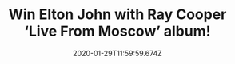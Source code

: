 ---
campaign-uuid: "c-725dd9b7-5b02-455a-ac27-7260699dd128"
type: "Competition"
category: "Music"
date: "2020-01-29T11:59:59.674Z"
end-date: "2020-02-29T23:59:00.000Z"
disable-form: false
is_promoted: false
has_entry_page: true
title: "Win Elton John with Ray Cooper ‘Live From Moscow’ album!"
competition-description: "<p>Hot on the heels of a sold-out 2019 Record Store Day\
  \ release and 40 years after Elton John became the first major Western pop star\
  \ to play the USSR, the seminal performance ‘Live From Moscow’ with percussionist\
  \ Ray Cooper finally gets a full release on 2CD. We have great news because we are\
  \ giving you the chance of winning a copy of the 2CD Box Set of Elton John with\
  \ Ray Cooper ‘Live From Moscow’. </p>\n<p>Click below for a chance to win now.</p>\n"
hero-header: "Win Elton John with Ray Cooper ‘Live From Moscow’ album!"
terms-confirmation: "N/A"
banner-img: "https://assets.expresslyapp.com/asset-a8e6c05d-4521-48f6-8d72-ef54456970e7.jpg"
logo-left-href: "aaa.nme.com"
logo-left-image: "https://assets.expresslyapp.com/asset-e4919e15-e018-4a61-b1f6-bd88a4ec7d46.jpg"
logo-left-title: "NME AAA"
bg-image-hero: "https://assets.expresslyapp.com/asset-b40493a7-69a7-4f6c-a572-79368f535b00.jpg"
bg-image-first: "https://assets.expresslyapp.com/asset-531db126-51e9-4097-a167-56b7d1b938ea.jpg"
section1-content: "<p>First broadcast by BBC Radio 1 in 1979 and the subject of the\
  \ acclaimed documentary film ‘To Russia With Elton’, \_the audio has been fully\
  \ remastered for this release by Bob Ludwig from the original BBC analogue tapes.</p>\n\
  <p>Unique versions of Elton classics like ‘Daniel’, ‘Saturday Night’s Alright For\
  \ Fighting’ and ‘Bennie And The Jets’, plus cover versions of ‘I Heard It Through\
  \ The Grapevine’, ‘Get Back’ and ‘Back In The USSR’, the 1979 Russian tour has gone\
  \ down in history as one of the landmark moments in rock history as well as being\
  \ a personal career highlight for Elton. He says: “It was one of the most memorable\
  \ and happy tours I have been on. The last show was probably one of the best concerts\
  \ I’ve ever given in my life.’’</p>\n<p>Enter below and it could be yours!</p>\n"
entry-title: "Win Elton John with Ray Cooper ‘Live From Moscow’ album!"
entry-content: "<p>Enter the draw to win Elton John with Ray Cooper ‘Live From Moscow’\
  \ album by completing the form below before 23:59 on the 30th of February 2019.</p>\n"
has-winner: false
prize-description: "Elton John with Ray Cooper ‘Live From Moscow’ album"
special-conditions: "Multiple entries are allowed up to one every day.\r\nThis competition\
  \ is also available on: https://club.expressly.io/competitions/elton-john-ray-cooper-album"
country-restrictions:
- "GB"
---